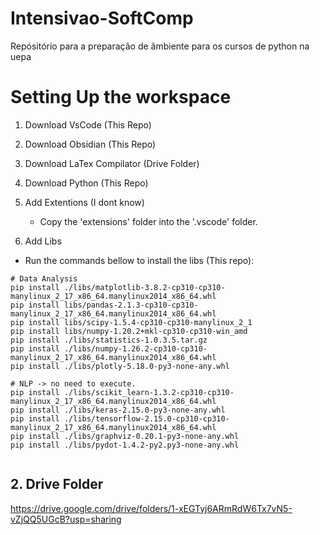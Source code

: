 # Intensivao-SoftComp
Repósitório para a preparação de ãmbiente para os cursos de python na uepa

# Setting Up the workspace

1. Download VsCode (This Repo)
   
2. Download Obsidian (This Repo)

3. Download LaTex Compilator (Drive Folder)

4. Download Python (This Repo)

5. Add Extentions (I dont know)
   
   - Copy the 'extensions' folder into the '.vscode' folder. 

6. Add Libs

- Run the commands bellow to install the libs (This repo):

``` shell
# Data Analysis
pip install ./libs/matplotlib-3.8.2-cp310-cp310-manylinux_2_17_x86_64.manylinux2014_x86_64.whl
pip install libs/pandas-2.1.3-cp310-cp310-manylinux_2_17_x86_64.manylinux2014_x86_64.whl
pip install libs/scipy-1.5.4-cp310-cp310-manylinux_2_1
pip install libs/numpy-1.20.2+mkl-cp310-cp310-win_amd
pip install ./libs/statistics-1.0.3.5.tar.gz 
pip install ./libs/numpy-1.26.2-cp310-cp310-manylinux_2_17_x86_64.manylinux2014_x86_64.whl 
pip install ./libs/plotly-5.18.0-py3-none-any.whl 

# NLP -> no need to execute.
pip install ./libs/scikit_learn-1.3.2-cp310-cp310-manylinux_2_17_x86_64.manylinux2014_x86_64.whl 
pip install ./libs/keras-2.15.0-py3-none-any.whl
pip install ./libs/tensorflow-2.15.0-cp310-cp310-manylinux_2_17_x86_64.manylinux2014_x86_64.whl 
pip install ./libs/graphviz-0.20.1-py3-none-any.whl 
pip install ./libs/pydot-1.4.2-py2.py3-none-any.whl 


```

## 2. Drive Folder
https://drive.google.com/drive/folders/1-xEGTyj6ARmRdW6Tx7vN5-vZjQQ5UGcB?usp=sharing
